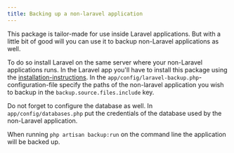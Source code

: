 ```yaml
---
title: Backing up a non-laravel application
---
```


This package is tailor-made for use inside Laravel applications. But with a little bit of good will you can use it to backup non-Laravel applications as well.
 
To do so install Laravel on the same server where your non-Laravel applications runs. In the Laravel app you'll have to install this package using the [installation-instructions](/laravel-backup/v3/installation-and-setup). In the `app/config/laravel-backup.php`-configuration-file specify the paths of the non-laravel application you wish to backup in the `backup.source.files.include` key.

Do not forget to configure the database as well. In `app/config/databases.php` put the credentials of the database used by the non-Laravel application. 

When running `php artisan backup:run` on the command line the application will be backed up.
